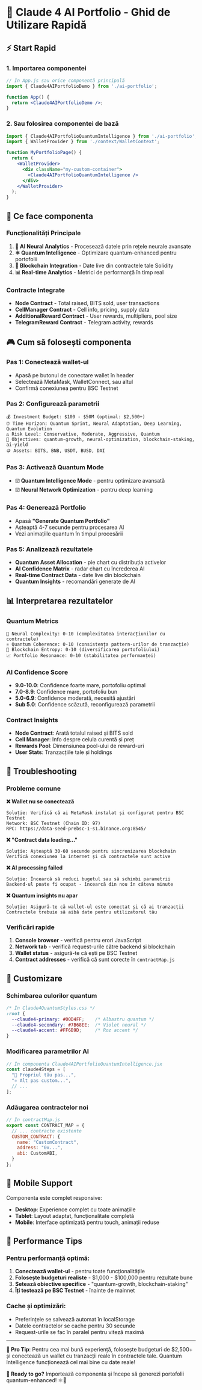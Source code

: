 # 🚀 Claude 4 AI Portfolio - Ghid de Utilizare Rapidă

## ⚡ Start Rapid

### 1. Importarea componentei

```jsx
// În App.js sau orice componentă principală
import { Claude4AIPortfolioDemo } from './ai-portfolio';

function App() {
  return <Claude4AIPortfolioDemo />;
}
```

### 2. Sau folosirea componentei de bază

```jsx
import { Claude4AIPortfolioQuantumIntelligence } from './ai-portfolio';
import { WalletProvider } from './context/WalletContext';

function MyPortfolioPage() {
  return (
    <WalletProvider>
      <div className="my-custom-container">
        <Claude4AIPortfolioQuantumIntelligence />
      </div>
    </WalletProvider>
  );
}
```

## 🔗 Ce face componenta

### Funcționalități Principale
1. **🧠 AI Neural Analytics** - Procesează datele prin rețele neurale avansate
2. **⚛️ Quantum Intelligence** - Optimizare quantum-enhanced pentru portofolii  
3. **🔗 Blockchain Integration** - Date live din contractele tale Solidity
4. **📊 Real-time Analytics** - Metrici de performanță în timp real

### Contracte Integrate
- **Node Contract** - Total raised, BITS sold, user transactions
- **CellManager Contract** - Cell info, pricing, supply data  
- **AdditionalReward Contract** - User rewards, multipliers, pool size
- **TelegramReward Contract** - Telegram activity, rewards

## 🎮 Cum să folosești componenta

### Pas 1: Conectează wallet-ul
- Apasă pe butonul de conectare wallet în header
- Selectează MetaMask, WalletConnect, sau altul
- Confirmă conexiunea pentru BSC Testnet

### Pas 2: Configurează parametrii
```
💰 Investment Budget: $100 - $50M (optimal: $2,500+)
⏰ Time Horizon: Quantum Sprint, Neural Adaptation, Deep Learning, Quantum Evolution  
⚖️ Risk Level: Conservative, Moderate, Aggressive, Quantum
🎯 Objectives: quantum-growth, neural-optimization, blockchain-staking, ai-yield
🪙 Assets: BITS, BNB, USDT, BUSD, DAI
```

### Pas 3: Activează Quantum Mode
- ☑️ **Quantum Intelligence Mode** - pentru optimizare avansată
- ☑️ **Neural Network Optimization** - pentru deep learning

### Pas 4: Generează Portfolio
- Apasă **"Generate Quantum Portfolio"** 
- Așteaptă 4-7 secunde pentru procesarea AI
- Vezi animațiile quantum în timpul procesării

### Pas 5: Analizează rezultatele
- **Quantum Asset Allocation** - pie chart cu distribuția activelor
- **AI Confidence Matrix** - radar chart cu încrederea AI
- **Real-time Contract Data** - date live din blockchain
- **Quantum Insights** - recomandări generate de AI

## 📊 Interpretarea rezultatelor

### Quantum Metrics
```
🧠 Neural Complexity: 0-10 (complexitatea interacțiunilor cu contractele)
⚛️ Quantum Coherence: 0-10 (consistența pattern-urilor de tranzacție)  
🔗 Blockchain Entropy: 0-10 (diversificarea portofoliului)
📈 Portfolio Resonance: 0-10 (stabilitatea performanței)
```

### AI Confidence Score
- **9.0-10.0**: Confidence foarte mare, portofoliu optimal
- **7.0-8.9**: Confidence mare, portofoliu bun 
- **5.0-6.9**: Confidence moderată, necesită ajustări
- **Sub 5.0**: Confidence scăzută, reconfigurează parametrii

### Contract Insights
- **Node Contract**: Arată totalul raised și BITS sold
- **Cell Manager**: Info despre celula curentă și preț
- **Rewards Pool**: Dimensiunea pool-ului de reward-uri
- **User Stats**: Tranzacțiile tale și holdings

## 🔧 Troubleshooting

### Probleme comune

**❌ Wallet nu se conectează**
```
Soluție: Verifică că ai MetaMask instalat și configurat pentru BSC Testnet
Network: BSC Testnet (Chain ID: 97)
RPC: https://data-seed-prebsc-1-s1.binance.org:8545/
```

**❌ "Contract data loading..."**
```
Soluție: Așteaptă 30-60 secunde pentru sincronizarea blockchain
Verifică conexiunea la internet și că contractele sunt active
```

**❌ AI processing failed**
```
Soluție: Încearcă să reduci bugetul sau să schimbi parametrii
Backend-ul poate fi ocupat - încearcă din nou în câteva minute
```

**❌ Quantum insights nu apar**
```
Soluție: Asigură-te că wallet-ul este conectat și că ai tranzacții
Contractele trebuie să aibă date pentru utilizatorul tău
```

### Verificări rapide
1. **Console browser** - verifică pentru erori JavaScript
2. **Network tab** - verifică request-urile către backend și blockchain
3. **Wallet status** - asigură-te că ești pe BSC Testnet
4. **Contract addresses** - verifică că sunt corecte în `contractMap.js`

## 🎨 Customizare

### Schimbarea culorilor quantum
```css
/* În Claude4QuantumStyles.css */
:root {
  --claude4-primary: #00D4FF;    /* Albastru quantum */
  --claude4-secondary: #7B68EE;  /* Violet neural */
  --claude4-accent: #FF6B9D;     /* Roz accent */
}
```

### Modificarea parametrilor AI
```jsx
// În componenta Claude4AIPortfolioQuantumIntelligence.jsx
const claude4Steps = [
  "🧠 Propriul tău pas...",
  "⚛️ Alt pas custom...",
  // ...
];
```

### Adăugarea contractelor noi
```jsx
// În contractMap.js
export const CONTRACT_MAP = {
  // ... contracte existente
  CUSTOM_CONTRACT: {
    name: "CustomContract",
    address: "0x...",
    abi: CustomABI,
  }
};
```

## 📱 Mobile Support

Componenta este complet responsive:
- **Desktop**: Experience complet cu toate animațiile
- **Tablet**: Layout adaptat, funcționalitate completă  
- **Mobile**: Interface optimizată pentru touch, animații reduse

## 🚀 Performance Tips

### Pentru performanță optimă:
1. **Conectează wallet-ul** - pentru toate funcționalitățile
2. **Folosește budgeturi realiste** - $1,000 - $100,000 pentru rezultate bune
3. **Setează obiective specifice** - "quantum-growth, blockchain-staking"
4. **Îți testează pe BSC Testnet** - înainte de mainnet

### Cache și optimizări:
- Preferințele se salvează automat în localStorage
- Datele contractelor se cache pentru 30 secunde
- Request-urile se fac în paralel pentru viteză maximă

---

**🎯 Pro Tip**: Pentru cea mai bună experiență, folosește budgeturi de $2,500+ și conectează un wallet cu tranzacții reale în contractele tale. Quantum Intelligence funcționează cel mai bine cu date reale!

**🔮 Ready to go?** Importează componenta și începe să generezi portofolii quantum-enhanced! ⚛️🧠

